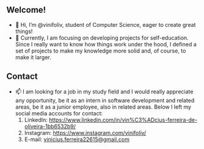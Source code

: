 ## Welcome!
- 👋 Hi, I’m @vinifoliv, student of Computer Science, eager to create great things!
- 🌱 Currently, I am focusing on developing projects for self-education. Since I really want to know how things work under the hood, I defined a set of projects to make my knowledge more solid and, of course, to make it larger. 

## Contact
- 📫 I am looking for a job in my study field and I would really appreciate any opportunity, be it as an intern in software development and related areas, be it as a junior employee, also in related areas. Below I left my social media accounts for contact:
  1. LinkedIn: <https://www.linkedin.com/in/vin%C3%ADcius-ferreira-de-oliveira-1bb6532b9/>
  2. Instagram: <https://www.instagram.com/vinifoliv/>
  3. E-mail: <vinicius.ferreira22615@gmail.com>

<!---
vinifoliv/vinifoliv is a ✨ special ✨ repository because its `README.md` (this file) appears on your GitHub profile.
You can click the Preview link to take a look at your changes.
--->
